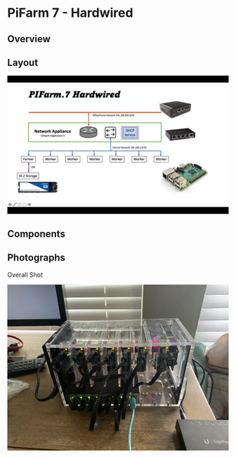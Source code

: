 # PiFarm 7 - Hardwired

## Overview

## Layout

![PiFarm.7 Hardwired](images/PiFarm.7.Hard.png "Title")

## Components

## Photographs

Overall Shot

![PiFarm.7 Overall](images/Pifarm.7.overall.jpeg "Title")
